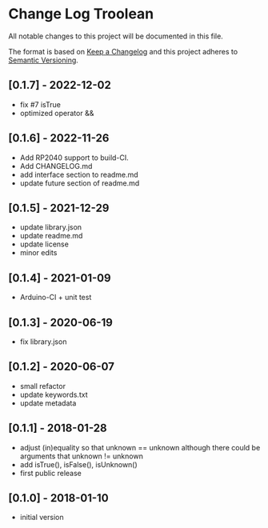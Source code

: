 # Change Log Troolean

All notable changes to this project will be documented in this file.

The format is based on [Keep a Changelog](http://keepachangelog.com/)
and this project adheres to [Semantic Versioning](http://semver.org/).


## [0.1.7] - 2022-12-02
- fix #7 isTrue
- optimized operator && 


## [0.1.6] - 2022-11-26
- Add RP2040 support to build-CI.
- Add CHANGELOG.md
- add interface section to readme.md
- update future section of readme.md

## [0.1.5] - 2021-12-29
- update library.json
- update readme.md
- update license
- minor edits

## [0.1.4] - 2021-01-09
- Arduino-CI + unit test

## [0.1.3] - 2020-06-19
- fix library.json

## [0.1.2] - 2020-06-07
- small refactor
- update keywords.txt
- update metadata

## [0.1.1] - 2018-01-28
- adjust (in)equality so that unknown == unknown 
  although there could be arguments that unknown != unknown
- add isTrue(), isFalse(), isUnknown()
- first public release

## [0.1.0] - 2018-01-10
- initial version

